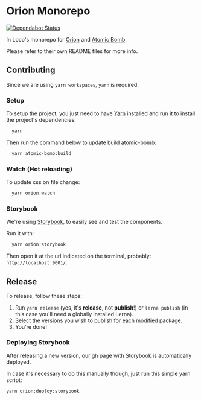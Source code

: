 # Orion Monorepo

[![Dependabot Status](https://api.dependabot.com/badges/status?host=github&repo=inloco/orion)](https://dependabot.com)

In Loco's monorepo for [Orion](https://github.com/inloco/orion/tree/master/packages/orion) and [Atomic Bomb](https://github.com/inloco/orion/tree/master/packages/atomic-bomb).

Please refer to their own README files for more info.

## Contributing

Since we are using `yarn workspaces`, `yarn` is required.

### Setup

To setup the project, you just need to have [Yarn](https://yarnpkg.com/en/) installed and run it to install the project's dependencies:

```sh
  yarn
```

Then run the command below to update build atomic-bomb:

```sh
  yarn atomic-bomb:build
```

### Watch (Hot reloading)

To update css on file change:

```sh
  yarn orion:watch
```

### Storybook

We're using [Storybook](https://storybook.js.org/), to easily see and test the components.

Run it with:

```sh
  yarn orion:storybook
```

Then open it at the url indicated on the terminal, probably: `http://localhost:9001/`.

## Release

To release, follow these steps:

1. Run `yarn release` (yes, it's **release**, not **publish**!) or `lerna publish` (in this case you'll need a globally installed Lerna).
2. Select the versions you wish to publish for each modified package.
3. You're done!

### Deploying Storybook

After releasing a new version, our gh page with Storybook is automatically deployed.

In case it's necessary to do this manually though, just run this simple yarn script:

```sh
yarn orion:deploy:storybook
```
